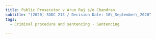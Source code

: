```yaml
---
title: Public Prosecutor v Arun Raj s/o Chandran
subtitle: "[2020] SGDC 213 / Decision Date: 10\_September\_2020"
tags:
  - Criminal procedure and sentencing - Sentencing

---
```

